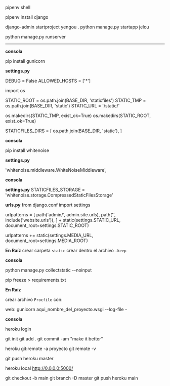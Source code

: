 






pipenv shell

pipenv install django

django-admin startproject yengou .
python manage.py startapp jelou

python manage.py runserver




---------- 











**consola**

pip install gunicorn


**settings.py**

DEBUG = False
ALLOWED_HOSTS = ['*']


import os

STATIC_ROOT = os.path.join(BASE_DIR, 'staticfiles')
STATIC_TMP = os.path.join(BASE_DIR, 'static')
STATIC_URL = '/static/'

os.makedirs(STATIC_TMP, exist_ok=True)
os.makedirs(STATIC_ROOT, exist_ok=True)

STATICFILES_DIRS = [
    os.path.join(BASE_DIR, 'static'),
]


**consola**

pip install whitenoise


**settings.py**

'whitenoise.middleware.WhiteNoiseMiddleware',


**consola**



**settings.py**
STATICFILES_STORAGE = 'whitenoise.storage.CompressedStaticFilesStorage'


**urls.py**
from django.conf import settings



urlpatterns = [
  path('admin/', admin.site.urls),
  path('', include('website.urls')),
] + static(settings.STATIC_URL, document_root=settings.STATIC_ROOT)

urlpatterns += static(settings.MEDIA_URL, document_root=settings.MEDIA_ROOT)



**En Raíz**
crear carpeta `static`
crear dentro el archivo `.keep`






**consola**

python manage.py collectstatic --noinput


pip freeze > requirements.txt

**En Raíz**

crear archivo `Procfile` con:

web: gunicorn aqui_nombre_del_proyecto.wsgi --log-file -



**consola**

heroku login

git init
git add .
git commit -am "make it better"

heroku git:remote -a proyecto
git remote -v


git push heroku master



heroku local
http://0.0.0.0:5000/



git checkout -b main
git branch -D master
git push heroku main























